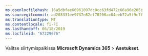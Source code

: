 ```yaml
---
ms.openlocfilehash: 16a5dbfae66961097dc0cc63fd472c66a96e205c
ms.sourcegitcommit: ad203331ee9737e82ef70206ac04eeb72a5f9c7f
ms.translationtype: MT
ms.contentlocale: fi-FI
ms.lasthandoff: 06/18/2019
ms.locfileid: "67229676"
---
```

Valitse siirtymispalkissa **Microsoft Dynamics 365** > **Asetukset**.